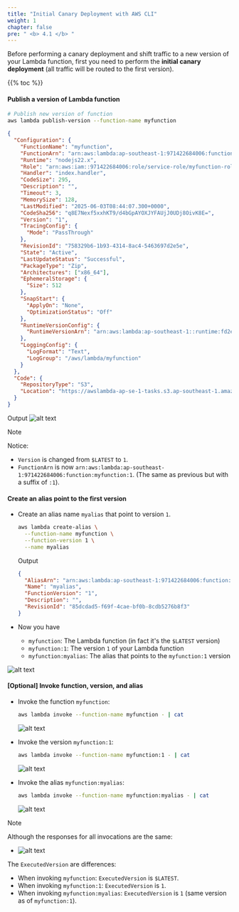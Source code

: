 ```yaml
---
title: "Initial Canary Deployment with AWS CLI"
weight: 1
chapter: false
pre: " <b> 4.1 </b> "
---
```


Before performing a canary deployment and shift traffic to a new version of your Lambda function, first you need to perform the **initial canary deployment** (all traffic will be routed to the first version).

{{% toc %}}

#### Publish a version of Lambda function

```bash
# Publish new version of function
aws lambda publish-version --function-name myfunction
```

```json
{
  "Configuration": {
    "FunctionName": "myfunction",
    "FunctionArn": "arn:aws:lambda:ap-southeast-1:971422684006:function:myfunction:1",
    "Runtime": "nodejs22.x",
    "Role": "arn:aws:iam::971422684006:role/service-role/myfunction-role-3xud5eec",
    "Handler": "index.handler",
    "CodeSize": 295,
    "Description": "",
    "Timeout": 3,
    "MemorySize": 128,
    "LastModified": "2025-06-03T08:44:07.300+0000",
    "CodeSha256": "q8E7Nexf5xxhKT9/d4bGpAYOXJYFAUjJ0UDj8OivK8E=",
    "Version": "1",
    "TracingConfig": {
      "Mode": "PassThrough"
    },
    "RevisionId": "758329b6-1b93-4314-8ac4-5463697d2e5e",
    "State": "Active",
    "LastUpdateStatus": "Successful",
    "PackageType": "Zip",
    "Architectures": ["x86_64"],
    "EphemeralStorage": {
      "Size": 512
    },
    "SnapStart": {
      "ApplyOn": "None",
      "OptimizationStatus": "Off"
    },
    "RuntimeVersionConfig": {
      "RuntimeVersionArn": "arn:aws:lambda:ap-southeast-1::runtime:fd2e05b324f99edd3c6e17800b2535deb79bcce74b7506d595a94870b3d9bd2e"
    },
    "LoggingConfig": {
      "LogFormat": "Text",
      "LogGroup": "/aws/lambda/myfunction"
    }
  },
  "Code": {
    "RepositoryType": "S3",
    "Location": "https://awslambda-ap-se-1-tasks.s3.ap-southeast-1.amazonaws.com/snapshots/971422684006/myfunction-3ef06cfa-3b00-4eb4-a912-4ad620483002"
  }
}
```

Output
![alt text](/images/workshop-5/lambda--publish-version.png)

> [!NOTE]
> Notice:
>
> - `Version` is changed from `$LATEST` to `1`.
> - `FunctionArn` is now `arn:aws:lambda:ap-southeast-1:971422684006:function:myfunction:1`. (The same as previous but with a suffix of `:1`).

#### Create an alias point to the first version

- Create an alias name `myalias` that point to version `1`.

  ```bash
  aws lambda create-alias \
    --function-name myfunction \
    --function-version 1 \
    --name myalias
  ```

  Output

  ```json
  {
    "AliasArn": "arn:aws:lambda:ap-southeast-1:971422684006:function:myfunction:myalias",
    "Name": "myalias",
    "FunctionVersion": "1",
    "Description": "",
    "RevisionId": "85dcdad5-f69f-4cae-bf0b-8cdb5276b8f3"
  }
  ```

- Now you have

  - `myfunction`: The Lambda function (in fact it's the `$LATEST` version)
  - `myfunction:1`: The version `1` of your Lambda function
  - `myfunction:myalias`: The alias that points to the `myfunction:1` version

![alt text](/images/diagrams/workshop-5/lambda--canary--create-alias-to-first-version.drawio.png)

#### [Optional] Invoke function, version, and alias

- Invoke the function `myfunction`:

  ```bash
  aws lambda invoke --function-name myfunction - | cat
  ```

  ![alt text](/images/workshop-5/lambda--invoke-function.png)

- Invoke the version `myfunction:1`:

  ```bash
  aws lambda invoke --function-name myfunction:1 - | cat
  ```

  ![alt text](/images/workshop-5/lambda--invoke-version.png)

- Invoke the alias `myfunction:myalias`:

  ```bash
  aws lambda invoke --function-name myfunction:myalias - | cat
  ```

  ![alt text](/images/workshop-5/lambda--invoke-alias.png)

> [!NOTE]
> Although the responses for all invocations are the same:
>
> - ![alt text](/images/workshop-5/lambda--invoke-response.png)
>
> The `ExecutedVersion` are differences:
>
> - When invoking `myfunction`: `ExecutedVersion` is `$LATEST`.
> - When invoking `myfunction:1`: `ExecutedVersion` is `1`.
> - When invoking `myfunction:myalias`: `ExecutedVersion` is `1` (same version as of `myfunction:1`).
